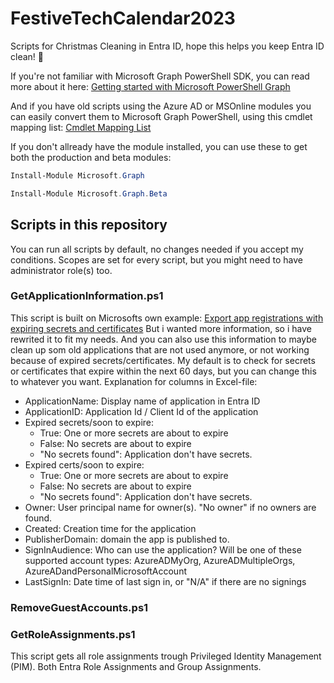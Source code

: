 # FestiveTechCalendar2023

Scripts for Christmas Cleaning in Entra ID, hope this helps you keep Entra ID clean! 🧹

If you're not familiar with Microsoft Graph PowerShell SDK, you can read more about it here: [Getting started with Microsoft PowerShell Graph](https://learn.microsoft.com/en-us/powershell/microsoftgraph/get-started?view=graph-powershell-1.0)

And if you have old scripts using the Azure AD or MSOnline modules you can easily convert them to Microsoft Graph PowerShell, using this cmdlet mapping list: [Cmdlet Mapping List](https://learn.microsoft.com/en-us/powershell/microsoftgraph/azuread-msoline-cmdlet-map?view=graph-powershell-1.0)

If you don't allready have the module installed, you can use these to get both  the production and beta modules:

```powershell
Install-Module Microsoft.Graph

Install-Module Microsoft.Graph.Beta
```

## Scripts in this repository

You can run all scripts by default, no changes needed if you accept my conditions.
Scopes are set for every script, but you might need to have administrator role(s) too.

### GetApplicationInformation.ps1

This script is built on Microsofts own example: [Export app registrations with expiring secrets and certificates](https://learn.microsoft.com/en-us/entra/identity/enterprise-apps/scripts/powershell-export-apps-with-expiring-secrets)
But i wanted more information, so i have rewrited it to fit my needs. And you can also use this information to maybe clean up som old applications that are not used anymore, or not working because of expired secrets/certificates. My default is to check for secrets or certificates that expire within the next 60 days, but you can change this to whatever you want.
Explanation for columns in Excel-file:

- ApplicationName: Display name of application in Entra ID
- ApplicationID: Application Id / Client Id of the application
- Expired secrets/soon to expire:
  - True: One or more secrets are about to expire
  - False: No secrets are about to expire
  - "No secrets found": Application don't have secrets.
- Expired certs/soon to expire:
  - True: One or more secrets are about to expire
  - False: No secrets are about to expire
  - "No secrets found": Application don't have secrets.
- Owner: User principal name for owner(s). "No owner" if no owners are found.
- Created: Creation time for the application
- PublisherDomain: domain the app is published to.
- SignInAudience: Who can use the application? Will be one of these supported account types: AzureADMyOrg, AzureADMultipleOrgs, AzureADandPersonalMicrosoftAccount
- LastSignIn: Date time of last sign in, or "N/A" if there are no signings

### RemoveGuestAccounts.ps1

### GetRoleAssignments.ps1

This script gets all role assignments trough Privileged Identity Management (PIM). Both Entra Role Assignments and Group Assignments.

